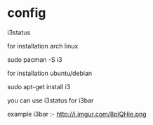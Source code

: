 config
======

i3status

for installation arch linux 

 sudo pacman -S i3


for installation ubuntu/debian


 sudo apt-get install i3


you can use i3status for i3bar


example i3bar :- http://i.imgur.com/8plQHie.png
